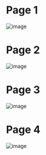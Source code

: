# Page 1
![image](https://github.com/yrslvdrmv/portfolio/assets/73137432/d66a1c1b-2668-4217-b77f-1d0462000677)

# Page 2
![image](https://github.com/yrslvdrmv/portfolio/assets/73137432/1e1fac51-ce44-41c6-aef1-9a8f1c9e6139)

# Page 3
![image](https://github.com/yrslvdrmv/portfolio/assets/73137432/b6f6fd8a-36ac-42e8-8051-ee157374cdc9)

# Page 4
![image](https://github.com/yrslvdrmv/portfolio/assets/73137432/75b3eb83-2bf8-4f35-b720-079c513bdb95)
